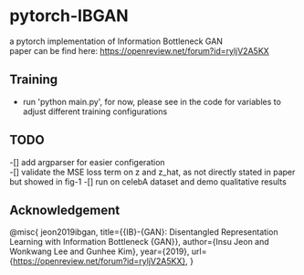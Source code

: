 # pytorch-IBGAN
a pytorch implementation of Information Bottleneck GAN  
paper can be find here: https://openreview.net/forum?id=ryljV2A5KX


## Training

- run 'python main.py', for now, please see in the code for variables to adjust different training configurations

## TODO
-[] add argparser for easier configeration  
-[] validate the MSE loss term on z and z_hat, as not directly stated in paper but showed in fig-1
-[] run on celebA dataset and demo qualitative results  

## Acknowledgement
@misc{
jeon2019ibgan,
title={{IB}-{GAN}: Disentangled Representation Learning with Information Bottleneck {GAN}},
author={Insu Jeon and Wonkwang Lee and Gunhee Kim},
year={2019},
url={https://openreview.net/forum?id=ryljV2A5KX},
}
